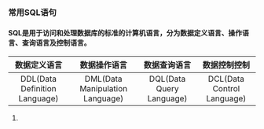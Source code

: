 ### 常用SQL语句 

#### SQL是用于访问和处理数据库的标准的计算机语言，分为数据定义语言、操作语言、查询语言及控制语言。

| 数据定义语言 | 数据操作语言 | 数据查询语言 | 数据控制控制 | 
| :---: | :---: | :---: | :---: | 
| DDL(Data Definition Language) | DML(Data Manipulation Language) | DQL(Data Query Language) |  DCL(Data Control Language) | 

1. 
